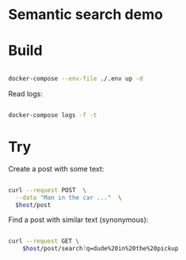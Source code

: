 # Semantic search demo

# Build 

```bash 

docker-compose --env-file ./.env up -d 

```

Read logs:

```bash 

docker-compose logs -f -t

```

# Try

Create a post with some text:

```bash 

curl --request POST  \
  --data "Man in the car ..."  \
  $host/post

```

Find a post with similar text (synonymous):

```bash 

curl --request GET \
    $host/post/search?q=dude%20in%20the%20pickup
  
```